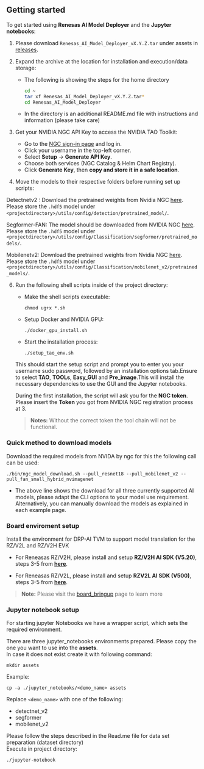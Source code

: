 ## Getting started

To get started using **Renesas AI Model Deployer** and the **Jupyter notebooks**:

1. Please download `Renesas_AI_Model_Deployer_vX.Y.Z.tar` under assets in [releases](https://github.com/renesas/Renesas-Nvidia-TAO-Integration/releases/latest).

2. Expand the archive at the location for installation and execution/data storage:
    - The following is showing the steps for the home directory
        ```sh
        cd ~
        tar xf Renesas_AI_Model_Deployer_vX.Y.Z.tar*
        cd Renesas_AI_Model_Deployer  
        ```
    - In the directory is an additional README.md file with instructions and information (please take care)

4. Get your NVIDIA NGC API Key to access the NVIDIA TAO Toolkit:
    - Go to the [NGC sign-in page](https://ngc.nvidia.com/signin) and log in.
    - Click your username in the top-left corner.
    - Select **Setup** → **Generate API Key**.
    - Choose both services (NGC Catalog & Helm Chart Registry).
    - Click **Generate Key**, then **copy and store it in a safe location**.


5. Move the models to their respective folders before running set up scripts:

Detectnetv2 : Download the pretrained weights from Nvidia NGC [here](https://catalog.ngc.nvidia.com/orgs/nvidia/teams/tao/models/pretrained_classification/files?version=resnet18).   
Please store the `.hdf5` model under `<projectdirectory>/utils/config/detection/pretrained_model/`. 

Segformer-FAN: The model should be downloaded from NVIDIA NGC [here](https://catalog.ngc.nvidia.com/orgs/nvidia/teams/tao/models/pretrained_segformer_nvimagenet).  
Please store the `.hdf5` model under `<projectdirectory>/utils/config/Classification/segformer/pretrained_models/`. 

Mobilenetv2: Download the pretrained weights from Nvidia NGC [here](https://catalog.ngc.nvidia.com/orgs/nvidia/teams/tao/models/pretrained_classification/files?version=mobilenet_v2).   
Please store the `.hdf5` model under `<projectdirectory>/utils/config/Classification/mobilenet_v2/pretrained_models/`. 


6. Run the following shell scripts inside of the project directory:

    - Make the shell scripts executable: 
        ```
        chmod ug+x *.sh
        ```  
    - Setup Docker and NVIDIA GPU:
        ```
        ./docker_gpu_install.sh
        ```

    - Start the installation process: 
        ```
        ./setup_tao_env.sh
         ```  


    This should start the setup script and prompt you to enter you your username sudo password, followed by an installation options tab.Ensure to select **TAO**, **TOOLs**, **Easy_GUI** and **Pre_image**.This will install the necessary dependencies to use the GUI and the Jupyter notebooks.  
  
    During the first installation, the script will ask you for the  **NGC token**.  
    Please insert the **Token** you got from NVIDIA NGC registration process at 3.
    > **Notes:** Without the correct token the tool chain will not be functional.
  
### Quick method to download models

Download the required models from NVIDA by ngc for this the following call can be used:
     
   ```
   ./bin/ngc_model_download.sh --pull_resnet18 --pull_mobilenet_v2 --pull_fan_small_hybrid_nvimagenet 
   ```
   
   - The above line shows the download for all three currently supported AI models, please adapt the  CLI options to your model use requirement. Alternatively, you can manually download the models as explained in each example page.


### Board enviroment setup
Install the environment for DRP-AI TVM to support model translation for the RZ/V2L and RZ/V2H EVK
  
-   For Reneasas RZ/V2H, please install and setup **RZ/V2H AI SDK (V5.20)**, steps 3-5 from **[here](https://renesas-rz.github.io/rzv_ai_sdk/latest/getting_started.html#step3)**.

-   For Reneasas RZ/V2L, please install and setup **RZV2L AI SDK (V500)**,  steps 3-5 from **[here](https://renesas-rz.github.io/rzv_ai_sdk/latest/getting_started.html#step3)**.

> **Note:** Please visit the [board_bringup](../board_bringup/) page to learn more
  

### Jupyter notebook setup

For starting jupyter Notebooks we have a wrapper script, which sets the required environment.  
  
There are three jupyter_notebooks environments prepared. Please copy the one you want to use into the **assets**.  
In case it does not exist create it with following command:
```
mkdir assets 
```

Example:
```
cp -a ./jupyter_notebooks/<demo_name> assets
```   
Replace `<demo_name>` with one of the following:
- detectnet_v2
- segformer
- mobilenet_v2

Please follow the steps described in the Read.me file for data set preparation (dataset directory)  
Execute in project directory:  
```
./jupyter-notebook 
```  



